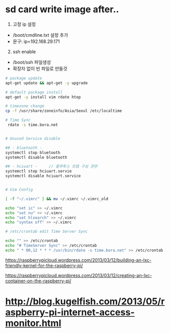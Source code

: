 
# sd card write image after..

1. 고정 ip 설정
  - /boot/cmdline.txt 설정 추가
  - 문구: ip=192.168.29.171

2. ssh enable
  - /boot/ssh 파일생성
  - 확장자 없이 빈 파일로 만들것

```bash
# package update
apt-get update && apt-get -y upgrade

# default package install
apt-get -y install vim rdate htop

# timezone change
cp -f /usr/share/zoneinfo/Asia/Seoul /etc/localtime

# Time Sync
 rdate -s time.bora.net


# Unused Service disable

## - bluetooth -
systemctl stop bluetooth
systemctl disable bluetooth

## - hciuart -     // 블루투스 모뎀 구성 관련
systemctl stop hciuart.servie
systemctl disable hciuart.service


# Vim Config

[ -f "~/.vimrc" ] && mv ~/.vimrc ~/.vimrc_old

echo "set ic" >> ~/.vimrc
echo "set nu" >> ~/.vimrc
echo "set hlsearch" >> ~/.vimrc
echo "syntax off" >> ~/.vimrc

# /etc/crontab edit Time Server Sync

echo "" >> /etc/crontab
echo "# TimeServer Sync" >> /etc/crontab
echo " * 00,12 * * * /usr/bin/rdate -s time.bora.net" >> /etc/crontab
```






https://raspberrypicloud.wordpress.com/2013/03/12/building-an-lxc-friendly-kernel-for-the-raspberry-pi/

https://raspberrypicloud.wordpress.com/2013/03/12/creating-an-lxc-container-on-the-raspberry-pi/


# http://blog.kugelfish.com/2013/05/raspberry-pi-internet-access-monitor.html
